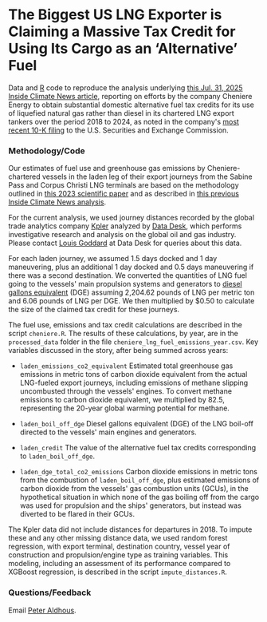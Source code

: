 # The Biggest US LNG Exporter is Claiming a Massive Tax Credit for Using Its Cargo as an ‘Alternative’ Fuel

Data and [R](https://www.r-project.org/) code to reproduce the analysis underlying [this Jul. 31, 2025 Inside Climate News article](https://insideclimatenews.org/news/31072025/cheniere-energy-lng-claims-massive-alternative-fuel-tax-credit/), reporting on efforts by the company Cheniere Energy to obtain substantial domestic alternative fuel tax credits for its use of liquefied natural gas rather than diesel in its chartered LNG export tankers over the period 2018 to 2024, as noted in the company's [most recent 10-K filing](https://www.documentcloud.org/documents/26002768-cheniere-energy-fy-24-10k/?mode=document#document/p47/a2664714) to the U.S. Securities and Exchange Commission.

### Methodology/Code

Our estimates of fuel use and greenhouse gas emissions by Cheniere-chartered vessels in the laden leg of their export journeys from the Sabine Pass and Corpus Christi LNG terminals are based on the methodology outlined in [this 2023 scientific paper](https://pubs.acs.org/doi/abs/10.1021/acssuschemeng.3c04269) and as described in [this previous Inside Climate News analysis](https://github.com/InsideClimateNews/2025-04-us-lng-exports).

For the current analysis, we used journey distances recorded by the global trade analytics company [Kpler](https://www.kpler.com/) analyzed by [Data Desk](https://datadesk.eco/), which performs investigative research and analysis on the global oil and gas industry. Please contact [Louis Goddard](mailto:louis@datadesk.eco) at Data Desk for queries about this data.

For each laden journey, we assumed 1.5 days docked and 1 day maneuvering, plus an additional 1 day docked and 0.5 days maneuvering if there was a second destination. We converted the quantities of LNG fuel going to the vessels' main propulsion systems and generators to [diesel gallons equivalent](https://afdc.energy.gov/fuels/equivalency-methodology) (DGE) assuming 2,204.62 pounds of LNG per metric ton and 6.06 pounds of LNG per DGE. We then multiplied by \$0.50 to calculate the size of the claimed tax credit for these journeys.

The fuel use, emissions and tax credit calculations are described in the script `cheniere.R`. The results of these calculations, by year, are in the `processed_data` folder in the file `cheniere_lng_fuel_emissions_year.csv`. Key variables discussed in the story, after being summed across years:

-   `laden_emissions_co2_equivalent` Estimated total greenhouse gas emissions in metric tons of carbon dioxide equivalent from the actual LNG-fueled export journeys, including emissions of methane slipping uncombusted through the vessels' engines. To convert methane emissions to carbon dioxide equivalent, we multiplied by 82.5, representing the 20-year global warming potential for methane.

-   `laden_boil_off_dge` Diesel gallons equivalent (DGE) of the LNG boil-off directed to the vessels' main engines and generators.

-   `laden_credit` The value of the alternative fuel tax credits corresponding to `laden_boil_off_dge`.

-   `laden_dge_total_co2_emissions` Carbon dioxide emissions in metric tons from the combustion of `laden_boil_off_dge`, plus estimated emissions of carbon dioxide from the vessels' gas combustion units (GCUs), in the hypothetical situation in which none of the gas boiling off from the cargo was used for propulsion and the ships' generators, but instead was diverted to be flared in their GCUs.

The Kpler data did not include distances for departures in 2018. To impute these and any other missing distance data, we used random forest regression, with export terminal, destination country, vessel year of construction and propulsion/engine type as training variables. This modeling, including an assessment of its performance compared to XGBoost regression, is described in the script `impute_distances.R`.

### Questions/Feedback

Email [Peter Aldhous](mailto:peter.aldhous@insideclimatenews.org).
